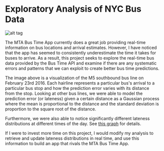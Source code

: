 # Exploratory Analysis of NYC Bus Data

![alt tag](https://github.com/haroldli93/02-NYC-Bus-Data/blob/master/MTA_M5_Bus_Hairline_Chart.png)

The MTA Bus Time App currently does a great job providing real-time information on bus locations and arrival estimates. However, I have noticed that the app has seemed to consistently underestimate the time it takes for buses to arrive. As a result, this project seeks to explore the real-time bus data provided by the Bus Time API and examine if there are any systematic errors and patterns that we can exploit to create better bus time predictions.

The image above is a visualization of the M5 southbound bus line on February 23rd 2016. Each hairline represents a particular bus's arrival to a particular bus stop and how the prediction error varies with its distance from the stop. Looking at other bus lines, we were able to model the prediction error (or lateness) given a certain distance as a Gaussian process where the mean is proportional to the distance and the standard deviation is proportion to the square root of the distance.

Furthermore, we were also able to notice significantly different lateness distributions at different times of the day. See [this graph](https://github.com/haroldli93/02-NYC-Bus-Data/blob/master/MTA_Bus_Lateness_Distribution.png) for details.

If I were to invest more time on this project, I would modify my analysis to retrieve and update lateness distributions in real time, and use this information to build an app that rivals the MTA Bus Time App.
